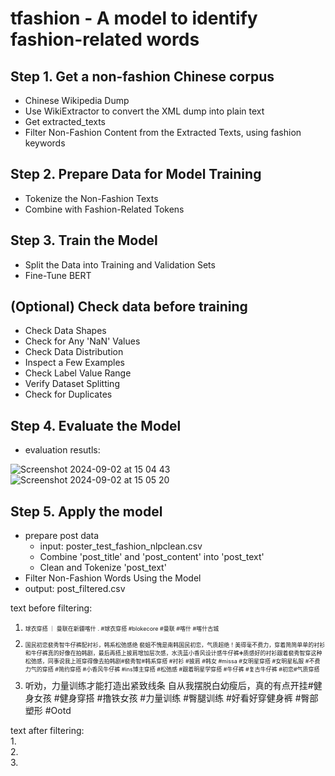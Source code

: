 # tfashion - A model to identify fashion-related words
## Step 1. Get a non-fashion Chinese corpus
- Chinese Wikipedia Dump
- Use WikiExtractor to convert the XML dump into plain text
- Get extracted_texts
- Filter Non-Fashion Content from the Extracted Texts, using fashion keywords

## Step 2. Prepare Data for Model Training
- Tokenize the Non-Fashion Texts
- Combine with Fashion-Related Tokens

## Step 3. Train the Model
- Split the Data into Training and Validation Sets
- Fine-Tune BERT

## (Optional) Check data before training
- Check Data Shapes
- Check for Any 'NaN' Values
- Check Data Distribution
- Inspect a Few Examples
- Check Label Value Range
- Verify Dataset Splitting
- Check for Duplicates

## Step 4. Evaluate the Model
 - evaluation resutls:

![Screenshot 2024-09-02 at 15 04 43](https://github.com/user-attachments/assets/eccae477-14db-4121-a828-01372b9a18cc)
![Screenshot 2024-09-02 at 15 05 20](https://github.com/user-attachments/assets/3beac766-70cb-499d-8f89-19049e5da7cb)

## Step 5. Apply the model
- prepare post data
  - input: poster_test_fashion_nlpclean.csv
  - Combine 'post_title' and 'post_content' into 'post_text'
  - Clean and Tokenize 'post_text'
- Filter Non-Fashion Words Using the Model
- output: post_filtered.csv

text before filtering:  
1. <span style="font-size:9px">球衣穿搭 ｜ 曼联在新疆喀什 . #球衣穿搭 #blokecore #曼联 #喀什 #喀什古城</p>
2. <p style="font-size:9px">国民初恋裴秀智牛仔裤配衬衫，韩系松弛感绝 裴姐不愧是南韩国民初恋，气质超绝！美得毫不费力，穿着简简单单的衬衫和牛仔裤真的好像在拍韩剧，最后再搭上披肩增加层次感，水洗蓝小香风设计感牛仔裤➕质感好的衬衫跟着裴秀智穿这种松弛感，同事说我上班穿得像去拍韩剧#裴秀智#韩系穿搭 #衬衫 #披肩 #韩女 #missa  #女明星穿搭 #女明星私服 #不费力气的穿搭 #简约穿搭 #小香风牛仔裤 #ins博主穿搭 #松弛感 #跟着明星学穿搭 #牛仔裤 #复古牛仔裤 #初恋#气质穿搭</p>
3.  听劝，力量训练才能打造出紧致线条 自从我摆脱白幼瘦后，真的有点开挂#健身女孩 #健身穿搭 #撸铁女孩 #力量训练 #臀腿训练 #好看好穿健身裤 #臀部塑形 #Ootd

text after filtering:  
1.  
2.  
3.  
